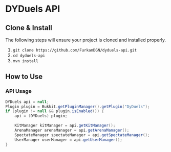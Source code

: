 # DYDuels API

## Clone & Install
The following steps will ensure your project is cloned and installed properly.

1. `git clone https://github.com/FurkanDGN/dyduels-api.git`
2. `cd dyduels-api`
3. `mvn install`

## How to Use

### API Usage

```java
DYDuels api = null;
Plugin plugin = Bukkit.getPluginManager().getPlugin("DyDuels");
if (plugin != null && plugin.isEnabled()) {
    api = (DYDuels) plugin;
    
    KitManager kitManager = api.getKitManager();
    ArenaManager arenaManager = api.getArenaManager();
    SpectateManager spectateManager = api.getSpectateManager();
    UserManager userManager = api.getUserManager();
}
```